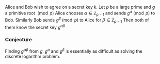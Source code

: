 Alice and Bob wish to agree on a secret key $k$.
Let $p$ be a large prime and $g$ a primitive root $\pmod{p}$
Alice chooses $\alpha \in \mathbb{Z}_{p-1}$ and sends $g^{\alpha}\pmod{p}$ to Bob.
Similarly Bob sends $g^{\beta}\pmod{p}$ to Alice for $\beta \in \mathbb{Z}_{p-1}$
Then both of them know the secret key $g^{\alpha \beta}$
### Conjecture
Finding $g^{\alpha \beta}$ from $g$, $g^{\alpha}$ and $g^{\beta}$ is essentially as difficult as solving the discrete logarithm problem.